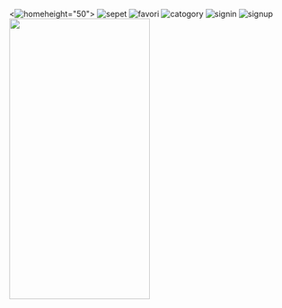 <![home](https://user-images.githubusercontent.com/74530692/193114197-de5c746b-8bee-4463-a465-61a94aefa498.png)height="50">
![sepet](https://user-images.githubusercontent.com/74530692/193114208-2e1c0205-e59a-4c99-b1eb-76dfe1a9a3e7.png)
![favori](https://user-images.githubusercontent.com/74530692/193114218-93be33aa-a262-4fb2-b1e6-bcabbb4aaf77.png)
![catogory](https://user-images.githubusercontent.com/74530692/193114229-64d2805d-3ada-4a4a-8eb1-1eb5f870a201.png)
![signin](https://user-images.githubusercontent.com/74530692/193114592-ae59d69c-c452-4d61-bff2-6253523e6a92.png)
![signup](https://user-images.githubusercontent.com/74530692/193114596-47879dd6-5b8f-4e39-be01-d0b351b9316c.png)
<img src="[https://user-images.githubusercontent.com/29903779/172976665-70dc0056-ebd5-465b-9d3a-c359641edea3.png](https://user-images.githubusercontent.com/74530692/193114197-de5c746b-8bee-4463-a465-61a94aefa498.png)" width="250" height="500">
